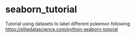 # seaborn_tutorial
Tutorial using datasets to label different pokemon following https://elitedatascience.com/python-seaborn-tutorial
